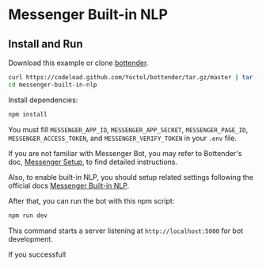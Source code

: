 # Messenger Built-in NLP

## Install and Run

Download this example or clone [bottender](https://github.com/Yoctol/bottender).

```sh
curl https://codeload.github.com/Yoctol/bottender/tar.gz/master | tar -xz --strip=2 bottender-master/examples/messenger-built-in-nlp
cd messenger-built-in-nlp
```

Install dependencies:

```sh
npm install
```

You must fill `MESSENGER_APP_ID`, `MESSENGER_APP_SECRET`, `MESSENGER_PAGE_ID`, `MESSENGER_ACCESS_TOKEN`, and `MESSENGER_VERIFY_TOKEN` in your `.env` file.

If you are not familiar with Messenger Bot, you may refer to Bottender's doc, [Messenger Setup](https://bottender.js.org/docs/channel-messenger-setup), to find detailed instructions.

Also, to enable built-in NLP, you should setup related settings following the official docs [Messenger Built-in NLP](https://developers.facebook.com/docs/messenger-platform/built-in-nlp/).

After that, you can run the bot with this npm script:

```sh
npm run dev
```

This command starts a server listening at `http://localhost:5000` for bot development.

If you successfull